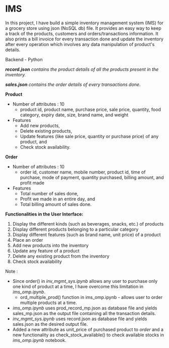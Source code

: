# IMS

In this project, I have build a simple inventory management system (IMS) for a grocery store using json (NoSQL db) file. It provides an easy way to keep a track of the products, customers and orders/transactions information. It also prints a bill invoice for every transaction done and update the inventory after every operation which involves any data manipulation of product's details. 

Backend - Python

_**record.json** contains the product details of all the products present in the inventory._

_**sales.json** contains the order details of every transactions done._

**Product**
* Number of attributes : 10
  * product id, product name, purchase price, sale price, quantity, food category, expiry date, size, brand name, and weight
* Features
  * Add new products,
  * Delete existing products,
  * Update features (like sale price, quantity or purchase price) of any product, and
  * Check stock availability.

**Order**
* Number of attributes : 10
  * order id, customer name, mobile number, product id, time of purchase, mode of payment, quantity purchased, billing amount, and profit made
* Features
  * Total number of sales done,
  * Profit we made in an entire day, and
  * Total billing amount of sales done.

**Functionalities in the User Interface:**
  1. Display the different kinds (such as beverages, snacks, etc.) of products
  2. Display different products belonging to a particular category
  3. Display different features (such as brand name, unit price) of a product
  4. Place an order
  5. Add new products into the inventory
  6. Update any feature of a product
  7. Delete any existing product from the inventory
  8. Check stock availability

Note : 
* Since order() in _inv_mgmt_sys.ipynb_ allows any user to purchase only one kind of product at a time, I have overcome this limitation in _ims_omp.ipynb_.
  * ord_multiple_prod() function in ims_omp.ipynb - allows user to order multiple products at a time.
* _ims_omp.ipynb_ uses prod_record_mp.json as database file and yields sales_mp.json as the output file containing all the transaction details.
* _inv_mgmt_sys.ipynb_ uses record.json as database file and yields sales.json as the desired output file.
* Added a new attribute as unit_price of purchased product to _order_ and a new functionality as check_stock_available() to check available stocks in _ims_omp.ipynb_ notebook.

